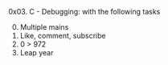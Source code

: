 0x03. C - Debugging: with the following tasks 

0. Multiple mains
1. Like, comment, subscribe
2. 0 > 972
3. Leap year
